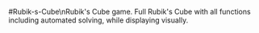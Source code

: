 #Rubik-s-Cube\nRubik's Cube game. Full Rubik's Cube with all functions including automated solving, while displaying visually.
